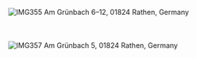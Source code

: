 ![IMG355](photos/IMG355.jpeg)
Am Grünbach 6–12, 01824 Rathen, Germany
\
\
\
\
![IMG357](photos/IMG357.jpeg)
Am Grünbach 5, 01824 Rathen, Germany